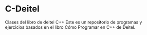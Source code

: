 # C-Deitel
Clases del libro de deitel C++
Este es un repositorio de programas y ejercicios basados en el libro Cómo Programar en C++ de Deitel. 
